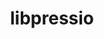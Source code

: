 ---
title: "libpressio"
layout: cache
categories: [package, develop]
meta: {"versions": ["0.95.1", "0.99.4"], "compilers": ["gcc@=11.4.0", "oneapi@=2024.0.0"], "oss": ["ubuntu22.04"], "platforms": ["linux"], "targets": ["x86_64_v3"], "stacks": ["e4s", "e4s-oneapi", "root"], "num_specs": 26, "num_specs_by_stack": {"e4s": 10, "root": 26, "e4s-oneapi": 13}}
spec_details: [{"hash": "xii432juyc4r4acszhtjrv4xb6bkx6um", "compiler": "gcc@=11.4.0", "versions": ["0.99.4"], "os": "ubuntu22.04", "platform": "linux", "target": "x86_64_v3", "variants": ["~arc", "+bitgrooming", "~blosc", "~blosc2", "~boost", "build_system=cmake", "build_type=Release", "+bzip2", "~clang", "+core", "~cuda", "~cusz", "~digitrounding", "~docs", "+fpzip", "~ftk", "generator=make", "+hdf5", "~ipo", "~json", "+libdistributed", "+lua", "~magick", "~matio", "~mgard", "~mgardx", "+mpi", "~ndzip", "~netcdf", "+openmp", "~openssl", "~petsc", "~pybind", "+python", "~qoz", "~remote", "+sz", "+sz3", "~szauto", "~szx", "+unix", "+zfp"], "stacks": ["e4s", "root"], "size": "-", "tarball": "https://binaries.spack.io/develop/build_cache/linux-ubuntu22.04-x86_64_v3/gcc-11.4.0/libpressio-0.99.4/linux-ubuntu22.04-x86_64_v3-gcc-11.4.0-libpressio-0.99.4-xii432juyc4r4acszhtjrv4xb6bkx6um.spack"}, {"hash": "mw2jcmbbx2uthb5thm6bhto3wzy7pm5p", "compiler": "gcc@=11.4.0", "versions": ["0.99.4"], "os": "ubuntu22.04", "platform": "linux", "target": "x86_64_v3", "variants": ["~arc", "+bitgrooming", "~blosc", "~blosc2", "~boost", "build_system=cmake", "build_type=Release", "+bzip2", "~clang", "+core", "~cuda", "~cusz", "~digitrounding", "~docs", "+fpzip", "~ftk", "generator=make", "+hdf5", "~ipo", "~json", "+libdistributed", "+lua", "~magick", "~matio", "~mgard", "~mgardx", "+mpi", "~ndzip", "~netcdf", "+openmp", "~openssl", "~petsc", "~pybind", "+python", "~qoz", "~remote", "+sz", "+sz3", "~szauto", "~szx", "+unix", "+zfp"], "stacks": ["e4s", "root"], "size": "-", "tarball": "https://binaries.spack.io/develop/build_cache/linux-ubuntu22.04-x86_64_v3/gcc-11.4.0/libpressio-0.99.4/linux-ubuntu22.04-x86_64_v3-gcc-11.4.0-libpressio-0.99.4-mw2jcmbbx2uthb5thm6bhto3wzy7pm5p.spack"}, {"hash": "p6huueuw3nqzzryddvcgcv32qwea6bpf", "compiler": "gcc@=11.4.0", "versions": ["0.99.4"], "os": "ubuntu22.04", "platform": "linux", "target": "x86_64_v3", "variants": ["~arc", "+bitgrooming", "~blosc", "~blosc2", "~boost", "build_system=cmake", "build_type=Release", "+bzip2", "~clang", "+core", "~cuda", "~cusz", "~digitrounding", "~docs", "+fpzip", "~ftk", "generator=make", "+hdf5", "~ipo", "~json", "+libdistributed", "+lua", "~magick", "~matio", "~mgard", "~mgardx", "+mpi", "~ndzip", "~netcdf", "+openmp", "~openssl", "~petsc", "~pybind", "+python", "~qoz", "~remote", "+sz", "+sz3", "~szauto", "~szx", "+unix", "+zfp"], "stacks": ["e4s", "root"], "size": "-", "tarball": "https://binaries.spack.io/develop/build_cache/linux-ubuntu22.04-x86_64_v3/gcc-11.4.0/libpressio-0.99.4/linux-ubuntu22.04-x86_64_v3-gcc-11.4.0-libpressio-0.99.4-p6huueuw3nqzzryddvcgcv32qwea6bpf.spack"}, {"hash": "qi4644gclrmhn24iouavfcgtfcn5mz6l", "compiler": "gcc@=11.4.0", "versions": ["0.95.1"], "os": "ubuntu22.04", "platform": "linux", "target": "x86_64_v3", "variants": ["~arc", "+bitgrooming", "~blosc", "~boost", "build_system=cmake", "build_type=Release", "+bzip2", "+core", "~cuda", "~cusz", "~digitrounding", "~docs", "+fpzip", "~ftk", "generator=make", "+hdf5", "~ipo", "~json", "+libdistributed", "+lua", "~magick", "~mgard", "~mgardx", "+mpi", "~ndzip", "~netcdf", "+openmp", "~petsc", "+python", "~qoz", "~remote", "+sz", "+sz3", "~szauto", "+unix", "+zfp"], "stacks": ["root"], "size": "-", "tarball": "https://binaries.spack.io/develop/build_cache/linux-ubuntu22.04-x86_64_v3/gcc-11.4.0/libpressio-0.95.1/linux-ubuntu22.04-x86_64_v3-gcc-11.4.0-libpressio-0.95.1-qi4644gclrmhn24iouavfcgtfcn5mz6l.spack"}, {"hash": "72poj2u2ugbw4x6kxvnatyphnwstn67o", "compiler": "gcc@=11.4.0", "versions": ["0.99.4"], "os": "ubuntu22.04", "platform": "linux", "target": "x86_64_v3", "variants": ["~arc", "+bitgrooming", "~blosc", "~blosc2", "~boost", "build_system=cmake", "build_type=Release", "+bzip2", "~clang", "+core", "~cuda", "~cusz", "~digitrounding", "~docs", "+fpzip", "~ftk", "generator=make", "+hdf5", "~ipo", "~json", "+libdistributed", "+lua", "~magick", "~matio", "~mgard", "~mgardx", "+mpi", "~ndzip", "~netcdf", "+openmp", "~openssl", "~petsc", "~pybind", "+python", "~qoz", "~remote", "+sz", "+sz3", "~szauto", "~szx", "+unix", "+zfp"], "stacks": ["e4s", "root"], "size": "-", "tarball": "https://binaries.spack.io/develop/build_cache/linux-ubuntu22.04-x86_64_v3/gcc-11.4.0/libpressio-0.99.4/linux-ubuntu22.04-x86_64_v3-gcc-11.4.0-libpressio-0.99.4-72poj2u2ugbw4x6kxvnatyphnwstn67o.spack"}, {"hash": "jzrba5dg5foup252cryl5x2b6qnevtmr", "compiler": "gcc@=11.4.0", "versions": ["0.99.4"], "os": "ubuntu22.04", "platform": "linux", "target": "x86_64_v3", "variants": ["~arc", "+bitgrooming", "~blosc", "~blosc2", "~boost", "build_system=cmake", "build_type=Release", "+bzip2", "~clang", "+core", "~cuda", "~cusz", "~digitrounding", "~docs", "+fpzip", "~ftk", "generator=make", "+hdf5", "~ipo", "~json", "+libdistributed", "+lua", "~magick", "~matio", "~mgard", "~mgardx", "+mpi", "~ndzip", "~netcdf", "+openmp", "~openssl", "~petsc", "~pybind", "+python", "~qoz", "~remote", "+sz", "+sz3", "~szauto", "~szx", "+unix", "+zfp"], "stacks": ["e4s", "root"], "size": "-", "tarball": "https://binaries.spack.io/develop/build_cache/linux-ubuntu22.04-x86_64_v3/gcc-11.4.0/libpressio-0.99.4/linux-ubuntu22.04-x86_64_v3-gcc-11.4.0-libpressio-0.99.4-jzrba5dg5foup252cryl5x2b6qnevtmr.spack"}, {"hash": "ianc6l3runtinzxwybfub2phi66qu6c4", "compiler": "gcc@=11.4.0", "versions": ["0.95.1"], "os": "ubuntu22.04", "platform": "linux", "target": "x86_64_v3", "variants": ["~arc", "+bitgrooming", "~blosc", "~boost", "build_system=cmake", "build_type=Release", "+bzip2", "+core", "~cuda", "~cusz", "~digitrounding", "~docs", "+fpzip", "~ftk", "generator=make", "+hdf5", "~ipo", "~json", "+libdistributed", "+lua", "~magick", "~mgard", "~mgardx", "+mpi", "~ndzip", "~netcdf", "+openmp", "~petsc", "+python", "~qoz", "~remote", "+sz", "+sz3", "~szauto", "+unix", "+zfp"], "stacks": ["root"], "size": "-", "tarball": "https://binaries.spack.io/develop/build_cache/linux-ubuntu22.04-x86_64_v3/gcc-11.4.0/libpressio-0.95.1/linux-ubuntu22.04-x86_64_v3-gcc-11.4.0-libpressio-0.95.1-ianc6l3runtinzxwybfub2phi66qu6c4.spack"}, {"hash": "4nvtcqm6c3dexltlamfr6phombygylh3", "compiler": "gcc@=11.4.0", "versions": ["0.95.1"], "os": "ubuntu22.04", "platform": "linux", "target": "x86_64_v3", "variants": ["~arc", "+bitgrooming", "~blosc", "~boost", "build_system=cmake", "build_type=Release", "+bzip2", "+core", "~cuda", "~cusz", "~digitrounding", "~docs", "+fpzip", "~ftk", "generator=make", "+hdf5", "~ipo", "~json", "+libdistributed", "+lua", "~magick", "~mgard", "~mgardx", "+mpi", "~ndzip", "~netcdf", "+openmp", "~petsc", "+python", "~qoz", "~remote", "+sz", "+sz3", "~szauto", "+unix", "+zfp"], "stacks": ["e4s", "root"], "size": "-", "tarball": "https://binaries.spack.io/develop/build_cache/linux-ubuntu22.04-x86_64_v3/gcc-11.4.0/libpressio-0.95.1/linux-ubuntu22.04-x86_64_v3-gcc-11.4.0-libpressio-0.95.1-4nvtcqm6c3dexltlamfr6phombygylh3.spack"}, {"hash": "tofe7h2anjxcdhiolrvr33cdghzvd6zu", "compiler": "gcc@=11.4.0", "versions": ["0.99.4"], "os": "ubuntu22.04", "platform": "linux", "target": "x86_64_v3", "variants": ["~arc", "+bitgrooming", "~blosc", "~blosc2", "~boost", "build_system=cmake", "build_type=Release", "+bzip2", "~clang", "+core", "~cuda", "~cusz", "~digitrounding", "~docs", "+fpzip", "~ftk", "generator=make", "+hdf5", "~ipo", "~json", "+libdistributed", "+lua", "~magick", "~matio", "~mgard", "~mgardx", "+mpi", "~ndzip", "~netcdf", "+openmp", "~openssl", "~petsc", "~pybind", "+python", "~qoz", "~remote", "+sz", "+sz3", "~szauto", "~szx", "+unix", "+zfp"], "stacks": ["e4s", "root"], "size": "-", "tarball": "https://binaries.spack.io/develop/build_cache/linux-ubuntu22.04-x86_64_v3/gcc-11.4.0/libpressio-0.99.4/linux-ubuntu22.04-x86_64_v3-gcc-11.4.0-libpressio-0.99.4-tofe7h2anjxcdhiolrvr33cdghzvd6zu.spack"}, {"hash": "iekswoadvignpqgymwhe4rg6ihalazi4", "compiler": "gcc@=11.4.0", "versions": ["0.95.1"], "os": "ubuntu22.04", "platform": "linux", "target": "x86_64_v3", "variants": ["~arc", "+bitgrooming", "~blosc", "~boost", "build_system=cmake", "build_type=Release", "+bzip2", "+core", "~cuda", "~cusz", "~digitrounding", "~docs", "+fpzip", "~ftk", "generator=make", "+hdf5", "~ipo", "~json", "+libdistributed", "+lua", "~magick", "~mgard", "~mgardx", "+mpi", "~ndzip", "~netcdf", "+openmp", "~petsc", "+python", "~qoz", "~remote", "+sz", "+sz3", "~szauto", "+unix", "+zfp"], "stacks": ["e4s", "root"], "size": "-", "tarball": "https://binaries.spack.io/develop/build_cache/linux-ubuntu22.04-x86_64_v3/gcc-11.4.0/libpressio-0.95.1/linux-ubuntu22.04-x86_64_v3-gcc-11.4.0-libpressio-0.95.1-iekswoadvignpqgymwhe4rg6ihalazi4.spack"}, {"hash": "q7csdj3uqoweetguj46k4lptrdm54iqq", "compiler": "gcc@=11.4.0", "versions": ["0.95.1"], "os": "ubuntu22.04", "platform": "linux", "target": "x86_64_v3", "variants": ["~arc", "+bitgrooming", "~blosc", "~boost", "build_system=cmake", "build_type=Release", "+bzip2", "+core", "~cuda", "~cusz", "~digitrounding", "~docs", "+fpzip", "~ftk", "generator=make", "+hdf5", "~ipo", "~json", "+libdistributed", "+lua", "~magick", "~mgard", "~mgardx", "+mpi", "~ndzip", "~netcdf", "+openmp", "~petsc", "+python", "~qoz", "~remote", "+sz", "+sz3", "~szauto", "+unix", "+zfp"], "stacks": ["root"], "size": "-", "tarball": "https://binaries.spack.io/develop/build_cache/linux-ubuntu22.04-x86_64_v3/gcc-11.4.0/libpressio-0.95.1/linux-ubuntu22.04-x86_64_v3-gcc-11.4.0-libpressio-0.95.1-q7csdj3uqoweetguj46k4lptrdm54iqq.spack"}, {"hash": "r7ts6wbrgpeaklw2j5owifjj4p7bwne6", "compiler": "gcc@=11.4.0", "versions": ["0.95.1"], "os": "ubuntu22.04", "platform": "linux", "target": "x86_64_v3", "variants": ["~arc", "+bitgrooming", "~blosc", "~boost", "build_system=cmake", "build_type=Release", "+bzip2", "+core", "~cuda", "~cusz", "~digitrounding", "~docs", "+fpzip", "~ftk", "generator=make", "+hdf5", "~ipo", "~json", "+libdistributed", "+lua", "~magick", "~mgard", "~mgardx", "+mpi", "~ndzip", "~netcdf", "+openmp", "~petsc", "+python", "~qoz", "~remote", "+sz", "+sz3", "~szauto", "+unix", "+zfp"], "stacks": ["e4s", "root"], "size": "-", "tarball": "https://binaries.spack.io/develop/build_cache/linux-ubuntu22.04-x86_64_v3/gcc-11.4.0/libpressio-0.95.1/linux-ubuntu22.04-x86_64_v3-gcc-11.4.0-libpressio-0.95.1-r7ts6wbrgpeaklw2j5owifjj4p7bwne6.spack"}, {"hash": "yshivcp6r2wumcoxr65idiaref7bcrk2", "compiler": "gcc@=11.4.0", "versions": ["0.99.4"], "os": "ubuntu22.04", "platform": "linux", "target": "x86_64_v3", "variants": ["~arc", "+bitgrooming", "~blosc", "~blosc2", "~boost", "build_system=cmake", "build_type=Release", "+bzip2", "~clang", "+core", "~cuda", "~cusz", "~digitrounding", "~docs", "+fpzip", "~ftk", "generator=make", "+hdf5", "~ipo", "~json", "+libdistributed", "+lua", "~magick", "~matio", "~mgard", "~mgardx", "+mpi", "~ndzip", "~netcdf", "+openmp", "~openssl", "~petsc", "~pybind", "+python", "~qoz", "~remote", "+sz", "+sz3", "~szauto", "~szx", "+unix", "+zfp"], "stacks": ["e4s", "root"], "size": "-", "tarball": "https://binaries.spack.io/develop/build_cache/linux-ubuntu22.04-x86_64_v3/gcc-11.4.0/libpressio-0.99.4/linux-ubuntu22.04-x86_64_v3-gcc-11.4.0-libpressio-0.99.4-yshivcp6r2wumcoxr65idiaref7bcrk2.spack"}, {"hash": "pjleqyxzijnrsgbh32oy744sx725zxm5", "compiler": "oneapi@=2024.0.0", "versions": ["0.95.1"], "os": "ubuntu22.04", "platform": "linux", "target": "x86_64_v3", "variants": ["~arc", "+bitgrooming", "~blosc", "~boost", "build_system=cmake", "build_type=Release", "+bzip2", "+core", "~cuda", "~cusz", "~digitrounding", "~docs", "+fpzip", "~ftk", "generator=make", "+hdf5", "~ipo", "~json", "+libdistributed", "+lua", "~magick", "~mgard", "~mgardx", "+mpi", "~ndzip", "~netcdf", "+openmp", "~petsc", "+python", "~qoz", "~remote", "+sz", "+sz3", "~szauto", "+unix", "+zfp"], "stacks": ["e4s-oneapi", "root"], "size": "-", "tarball": "https://binaries.spack.io/develop/build_cache/linux-ubuntu22.04-x86_64_v3/oneapi-2024.0.0/libpressio-0.95.1/linux-ubuntu22.04-x86_64_v3-oneapi-2024.0.0-libpressio-0.95.1-pjleqyxzijnrsgbh32oy744sx725zxm5.spack"}, {"hash": "jm4ys5nk3jo2feivuyhg77d5vi7exelc", "compiler": "oneapi@=2024.0.0", "versions": ["0.95.1"], "os": "ubuntu22.04", "platform": "linux", "target": "x86_64_v3", "variants": ["~arc", "+bitgrooming", "~blosc", "~boost", "build_system=cmake", "build_type=Release", "+bzip2", "+core", "~cuda", "~cusz", "~digitrounding", "~docs", "+fpzip", "~ftk", "generator=make", "+hdf5", "~ipo", "~json", "+libdistributed", "+lua", "~magick", "~mgard", "~mgardx", "+mpi", "~ndzip", "~netcdf", "+openmp", "~petsc", "+python", "~qoz", "~remote", "+sz", "+sz3", "~szauto", "+unix", "+zfp"], "stacks": ["e4s-oneapi", "root"], "size": "-", "tarball": "https://binaries.spack.io/develop/build_cache/linux-ubuntu22.04-x86_64_v3/oneapi-2024.0.0/libpressio-0.95.1/linux-ubuntu22.04-x86_64_v3-oneapi-2024.0.0-libpressio-0.95.1-jm4ys5nk3jo2feivuyhg77d5vi7exelc.spack"}, {"hash": "z2ugg5om4som4dnijiwfcztn2u5kkiuc", "compiler": "oneapi@=2024.0.0", "versions": ["0.99.4"], "os": "ubuntu22.04", "platform": "linux", "target": "x86_64_v3", "variants": ["~arc", "+bitgrooming", "~blosc", "~blosc2", "~boost", "build_system=cmake", "build_type=Release", "+bzip2", "~clang", "+core", "~cuda", "~cusz", "~digitrounding", "~docs", "+fpzip", "~ftk", "generator=make", "+hdf5", "~ipo", "~json", "+libdistributed", "+lua", "~magick", "~matio", "~mgard", "~mgardx", "+mpi", "~ndzip", "~netcdf", "+openmp", "~openssl", "~petsc", "~pybind", "+python", "~qoz", "~remote", "+sz", "+sz3", "~szauto", "~szx", "+unix", "+zfp"], "stacks": ["e4s-oneapi", "root"], "size": "-", "tarball": "https://binaries.spack.io/develop/build_cache/linux-ubuntu22.04-x86_64_v3/oneapi-2024.0.0/libpressio-0.99.4/linux-ubuntu22.04-x86_64_v3-oneapi-2024.0.0-libpressio-0.99.4-z2ugg5om4som4dnijiwfcztn2u5kkiuc.spack"}, {"hash": "pswoyv6df3vztgf5mfje7tqsiqww3mys", "compiler": "oneapi@=2024.0.0", "versions": ["0.95.1"], "os": "ubuntu22.04", "platform": "linux", "target": "x86_64_v3", "variants": ["~arc", "+bitgrooming", "~blosc", "~boost", "build_system=cmake", "build_type=Release", "+bzip2", "+core", "~cuda", "~cusz", "~digitrounding", "~docs", "+fpzip", "~ftk", "generator=make", "+hdf5", "~ipo", "~json", "+libdistributed", "+lua", "~magick", "~mgard", "~mgardx", "+mpi", "~ndzip", "~netcdf", "+openmp", "~petsc", "+python", "~qoz", "~remote", "+sz", "+sz3", "~szauto", "+unix", "+zfp"], "stacks": ["e4s-oneapi", "root"], "size": "-", "tarball": "https://binaries.spack.io/develop/build_cache/linux-ubuntu22.04-x86_64_v3/oneapi-2024.0.0/libpressio-0.95.1/linux-ubuntu22.04-x86_64_v3-oneapi-2024.0.0-libpressio-0.95.1-pswoyv6df3vztgf5mfje7tqsiqww3mys.spack"}, {"hash": "y3wgvkmgsy3le2lsavufte33cyqzlu5x", "compiler": "oneapi@=2024.0.0", "versions": ["0.95.1"], "os": "ubuntu22.04", "platform": "linux", "target": "x86_64_v3", "variants": ["~arc", "+bitgrooming", "~blosc", "~boost", "build_system=cmake", "build_type=Release", "+bzip2", "+core", "~cuda", "~cusz", "~digitrounding", "~docs", "+fpzip", "~ftk", "generator=make", "+hdf5", "~ipo", "~json", "+libdistributed", "+lua", "~magick", "~mgard", "~mgardx", "+mpi", "~ndzip", "~netcdf", "+openmp", "~petsc", "+python", "~qoz", "~remote", "+sz", "+sz3", "~szauto", "+unix", "+zfp"], "stacks": ["e4s-oneapi", "root"], "size": "-", "tarball": "https://binaries.spack.io/develop/build_cache/linux-ubuntu22.04-x86_64_v3/oneapi-2024.0.0/libpressio-0.95.1/linux-ubuntu22.04-x86_64_v3-oneapi-2024.0.0-libpressio-0.95.1-y3wgvkmgsy3le2lsavufte33cyqzlu5x.spack"}, {"hash": "6gpzyeler4tmlcgd7oidjnz4yx5bu2hl", "compiler": "oneapi@=2024.0.0", "versions": ["0.99.4"], "os": "ubuntu22.04", "platform": "linux", "target": "x86_64_v3", "variants": ["~arc", "+bitgrooming", "~blosc", "~blosc2", "~boost", "build_system=cmake", "build_type=Release", "+bzip2", "~clang", "+core", "~cuda", "~cusz", "~digitrounding", "~docs", "+fpzip", "~ftk", "generator=make", "+hdf5", "~ipo", "~json", "+libdistributed", "+lua", "~magick", "~matio", "~mgard", "~mgardx", "+mpi", "~ndzip", "~netcdf", "+openmp", "~openssl", "~petsc", "~pybind", "+python", "~qoz", "~remote", "+sz", "+sz3", "~szauto", "~szx", "+unix", "+zfp"], "stacks": ["e4s-oneapi", "root"], "size": "-", "tarball": "https://binaries.spack.io/develop/build_cache/linux-ubuntu22.04-x86_64_v3/oneapi-2024.0.0/libpressio-0.99.4/linux-ubuntu22.04-x86_64_v3-oneapi-2024.0.0-libpressio-0.99.4-6gpzyeler4tmlcgd7oidjnz4yx5bu2hl.spack"}, {"hash": "vdmfkzm7ouftw5joopgyfty7hfg6ynxh", "compiler": "oneapi@=2024.0.0", "versions": ["0.95.1"], "os": "ubuntu22.04", "platform": "linux", "target": "x86_64_v3", "variants": ["~arc", "+bitgrooming", "~blosc", "~boost", "build_system=cmake", "build_type=Release", "+bzip2", "+core", "~cuda", "~cusz", "~digitrounding", "~docs", "+fpzip", "~ftk", "generator=make", "+hdf5", "~ipo", "~json", "+libdistributed", "+lua", "~magick", "~mgard", "~mgardx", "+mpi", "~ndzip", "~netcdf", "+openmp", "~petsc", "+python", "~qoz", "~remote", "+sz", "+sz3", "~szauto", "+unix", "+zfp"], "stacks": ["e4s-oneapi", "root"], "size": "-", "tarball": "https://binaries.spack.io/develop/build_cache/linux-ubuntu22.04-x86_64_v3/oneapi-2024.0.0/libpressio-0.95.1/linux-ubuntu22.04-x86_64_v3-oneapi-2024.0.0-libpressio-0.95.1-vdmfkzm7ouftw5joopgyfty7hfg6ynxh.spack"}, {"hash": "6o6kc6fl7o4ssiplowpbyjae4k5xq5tq", "compiler": "oneapi@=2024.0.0", "versions": ["0.99.4"], "os": "ubuntu22.04", "platform": "linux", "target": "x86_64_v3", "variants": ["~arc", "+bitgrooming", "~blosc", "~blosc2", "~boost", "build_system=cmake", "build_type=Release", "+bzip2", "~clang", "+core", "~cuda", "~cusz", "~digitrounding", "~docs", "+fpzip", "~ftk", "generator=make", "+hdf5", "~ipo", "~json", "+libdistributed", "+lua", "~magick", "~matio", "~mgard", "~mgardx", "+mpi", "~ndzip", "~netcdf", "+openmp", "~openssl", "~petsc", "~pybind", "+python", "~qoz", "~remote", "+sz", "+sz3", "~szauto", "~szx", "+unix", "+zfp"], "stacks": ["e4s-oneapi", "root"], "size": "-", "tarball": "https://binaries.spack.io/develop/build_cache/linux-ubuntu22.04-x86_64_v3/oneapi-2024.0.0/libpressio-0.99.4/linux-ubuntu22.04-x86_64_v3-oneapi-2024.0.0-libpressio-0.99.4-6o6kc6fl7o4ssiplowpbyjae4k5xq5tq.spack"}, {"hash": "x64szkuvdljy6rvs7mjyn6syl6zejgc7", "compiler": "oneapi@=2024.0.0", "versions": ["0.95.1"], "os": "ubuntu22.04", "platform": "linux", "target": "x86_64_v3", "variants": ["~arc", "+bitgrooming", "~blosc", "~boost", "build_system=cmake", "build_type=Release", "+bzip2", "+core", "~cuda", "~cusz", "~digitrounding", "~docs", "+fpzip", "~ftk", "generator=make", "+hdf5", "~ipo", "~json", "+libdistributed", "+lua", "~magick", "~mgard", "~mgardx", "+mpi", "~ndzip", "~netcdf", "+openmp", "~petsc", "+python", "~qoz", "~remote", "+sz", "+sz3", "~szauto", "+unix", "+zfp"], "stacks": ["e4s-oneapi", "root"], "size": "-", "tarball": "https://binaries.spack.io/develop/build_cache/linux-ubuntu22.04-x86_64_v3/oneapi-2024.0.0/libpressio-0.95.1/linux-ubuntu22.04-x86_64_v3-oneapi-2024.0.0-libpressio-0.95.1-x64szkuvdljy6rvs7mjyn6syl6zejgc7.spack"}, {"hash": "uv54pwr6wiijmmu7yruyunqobdmegumj", "compiler": "oneapi@=2024.0.0", "versions": ["0.99.4"], "os": "ubuntu22.04", "platform": "linux", "target": "x86_64_v3", "variants": ["~arc", "+bitgrooming", "~blosc", "~blosc2", "~boost", "build_system=cmake", "build_type=Release", "+bzip2", "~clang", "+core", "~cuda", "~cusz", "~digitrounding", "~docs", "+fpzip", "~ftk", "generator=make", "+hdf5", "~ipo", "~json", "+libdistributed", "+lua", "~magick", "~matio", "~mgard", "~mgardx", "+mpi", "~ndzip", "~netcdf", "+openmp", "~openssl", "~petsc", "~pybind", "+python", "~qoz", "~remote", "+sz", "+sz3", "~szauto", "~szx", "+unix", "+zfp"], "stacks": ["e4s-oneapi", "root"], "size": "-", "tarball": "https://binaries.spack.io/develop/build_cache/linux-ubuntu22.04-x86_64_v3/oneapi-2024.0.0/libpressio-0.99.4/linux-ubuntu22.04-x86_64_v3-oneapi-2024.0.0-libpressio-0.99.4-uv54pwr6wiijmmu7yruyunqobdmegumj.spack"}, {"hash": "ejmta3ld222znhyjlbjj6ltn6sud57pg", "compiler": "oneapi@=2024.0.0", "versions": ["0.99.4"], "os": "ubuntu22.04", "platform": "linux", "target": "x86_64_v3", "variants": ["~arc", "+bitgrooming", "~blosc", "~blosc2", "~boost", "build_system=cmake", "build_type=Release", "+bzip2", "~clang", "+core", "~cuda", "~cusz", "~digitrounding", "~docs", "+fpzip", "~ftk", "generator=make", "+hdf5", "~ipo", "~json", "+libdistributed", "+lua", "~magick", "~matio", "~mgard", "~mgardx", "+mpi", "~ndzip", "~netcdf", "+openmp", "~openssl", "~petsc", "~pybind", "+python", "~qoz", "~remote", "+sz", "+sz3", "~szauto", "~szx", "+unix", "+zfp"], "stacks": ["e4s-oneapi", "root"], "size": "-", "tarball": "https://binaries.spack.io/develop/build_cache/linux-ubuntu22.04-x86_64_v3/oneapi-2024.0.0/libpressio-0.99.4/linux-ubuntu22.04-x86_64_v3-oneapi-2024.0.0-libpressio-0.99.4-ejmta3ld222znhyjlbjj6ltn6sud57pg.spack"}, {"hash": "fwcvkpcidyblmf6ppswwlfkecj2skcnc", "compiler": "oneapi@=2024.0.0", "versions": ["0.99.4"], "os": "ubuntu22.04", "platform": "linux", "target": "x86_64_v3", "variants": ["~arc", "+bitgrooming", "~blosc", "~blosc2", "~boost", "build_system=cmake", "build_type=Release", "+bzip2", "~clang", "+core", "~cuda", "~cusz", "~digitrounding", "~docs", "+fpzip", "~ftk", "generator=make", "+hdf5", "~ipo", "~json", "+libdistributed", "+lua", "~magick", "~matio", "~mgard", "~mgardx", "+mpi", "~ndzip", "~netcdf", "+openmp", "~openssl", "~petsc", "~pybind", "+python", "~qoz", "~remote", "+sz", "+sz3", "~szauto", "~szx", "+unix", "+zfp"], "stacks": ["e4s-oneapi", "root"], "size": "-", "tarball": "https://binaries.spack.io/develop/build_cache/linux-ubuntu22.04-x86_64_v3/oneapi-2024.0.0/libpressio-0.99.4/linux-ubuntu22.04-x86_64_v3-oneapi-2024.0.0-libpressio-0.99.4-fwcvkpcidyblmf6ppswwlfkecj2skcnc.spack"}, {"hash": "bpgedwtjewvmaqvyjuk6z2mcnprevdw4", "compiler": "oneapi@=2024.0.0", "versions": ["0.99.4"], "os": "ubuntu22.04", "platform": "linux", "target": "x86_64_v3", "variants": ["~arc", "+bitgrooming", "~blosc", "~blosc2", "~boost", "build_system=cmake", "build_type=Release", "+bzip2", "~clang", "+core", "~cuda", "~cusz", "~digitrounding", "~docs", "+fpzip", "~ftk", "generator=make", "+hdf5", "~ipo", "~json", "+libdistributed", "+lua", "~magick", "~matio", "~mgard", "~mgardx", "+mpi", "~ndzip", "~netcdf", "+openmp", "~openssl", "~petsc", "~pybind", "+python", "~qoz", "~remote", "+sz", "+sz3", "~szauto", "~szx", "+unix", "+zfp"], "stacks": ["e4s-oneapi", "root"], "size": "-", "tarball": "https://binaries.spack.io/develop/build_cache/linux-ubuntu22.04-x86_64_v3/oneapi-2024.0.0/libpressio-0.99.4/linux-ubuntu22.04-x86_64_v3-oneapi-2024.0.0-libpressio-0.99.4-bpgedwtjewvmaqvyjuk6z2mcnprevdw4.spack"}]
---